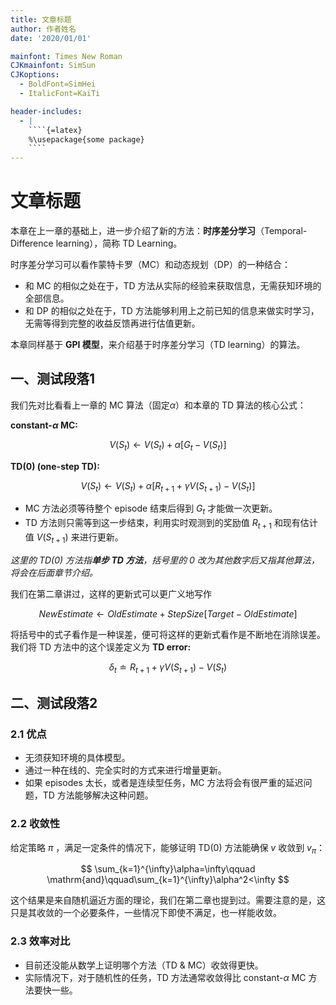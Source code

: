 ```yaml
---
title: 文章标题
author: 作者姓名
date: '2020/01/01'

mainfont: Times New Roman
CJKmainfont: SimSun
CJKoptions: 
  - BoldFont=SimHei
  - ItalicFont=KaiTi

header-includes:
  - |
    ````{=latex}
    %\usepackage{some package}
    ````
---
```


# 文章标题

本章在上一章的基础上，进一步介绍了新的方法：**时序差分学习**（Temporal-Difference learning），简称 TD Learning。

时序差分学习可以看作蒙特卡罗（MC）和动态规划（DP）的一种结合：

- 和 MC 的相似之处在于，TD 方法从实际的经验来获取信息，无需获知环境的全部信息。
- 和 DP 的相似之处在于，TD 方法能够利用上之前已知的信息来做实时学习，无需等得到完整的收益反馈再进行估值更新。

本章同样基于 **GPI 模型**，来介绍基于时序差分学习（TD learning）的算法。

## 一、测试段落1

我们先对比看看上一章的 MC 算法（固定$\alpha$）和本章的 TD 算法的核心公式：

**constant-$\alpha$ MC:**

$$
V(S_t)\leftarrow V(S_t)+\alpha\left[G_t-V(S_t)\right]
$$

**TD(0) (one-step TD):**

$$
V(S_t)\leftarrow V(S_t)+\alpha\left[R_{t+1}+\gamma V(S_{t+1})-V(S_t)\right]
$$

- MC 方法必须等待整个 episode 结束后得到 $G_t$ 才能做一次更新。
- TD 方法则只需等到这一步结束，利用实时观测到的奖励值 $R_{t+1}$ 和现有估计值 $V(S_{t+1})$ 来进行更新。

*这里的 TD(0) 方法指**单步 TD 方法**，括号里的 0 改为其他数字后又指其他算法，将会在后面章节介绍。*

我们在第二章讲过，这样的更新式可以更广义地写作

$$
NewEstimate\leftarrow OldEstimate+StepSize\left[Target-OldEstimate\right]
$$

将括号中的式子看作是一种误差，便可将这样的更新式看作是不断地在消除误差。我们将 TD 方法中的这个误差定义为 **TD error:**

$$
\delta_t\doteq R_{t+1}+\gamma V(S_{t+1})-V(S_t)
$$

## 二、测试段落2

### 2.1 优点

  - 无须获知环境的具体模型。
  - 通过一种在线的、完全实时的方式来进行增量更新。
  - 如果 episodes 太长，或者是连续型任务，MC 方法将会有很严重的延迟问题，TD 方法能够解决这种问题。

### 2.2 收敛性

给定策略 $\pi$ ，满足一定条件的情况下，能够证明 TD(0) 方法能确保 $v$ 收敛到 $v_\pi$：

$$
  \sum_{k=1}^{\infty}\alpha=\infty\qquad \mathrm{and}\qquad\sum_{k=1}^{\infty}\alpha^2<\infty
$$

这个结果是来自随机逼近方面的理论，我们在第二章也提到过。需要注意的是，这只是其收敛的一个必要条件，一些情况下即使不满足，也一样能收敛。

### 2.3 效率对比

  - 目前还没能从数学上证明哪个方法（TD & MC）收敛得更快。
  - 实际情况下，对于随机性的任务，TD 方法通常收敛得比 constant-$\alpha$ MC 方法要快一些。
